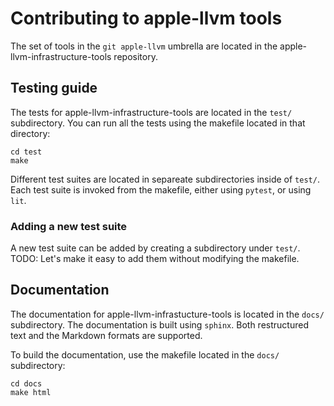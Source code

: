 # Contributing to apple-llvm tools

The set of tools in the `git apple-llvm` umbrella are located in the
apple-llvm-infrastructure-tools repository.

## Testing guide

The tests for apple-llvm-infrastructure-tools are located in the `test/`
subdirectory. You can run all the tests using the makefile located in that
directory:

```
cd test
make
```

Different test suites are located in separeate subdirectories inside of `test/`.
Each test suite is invoked from the makefile, either using `pytest`, or using
`lit`.

### Adding a new test suite

A new test suite can be added by creating a subdirectory under `test/`.
TODO: Let's make it easy to add them without modifying the makefile.

## Documentation

The documentation for apple-llvm-infrastucture-tools is located in the `docs/`
subdirectory. The documentation is built using `sphinx`. Both restructured text
and the Markdown formats are supported.

To build the documentation, use the makefile located in the `docs/` subdirectory:

```
cd docs
make html
```
